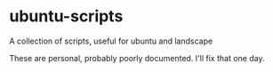# ubuntu-scripts
A collection of scripts, useful for ubuntu and landscape

These are personal, probably poorly documented.
I'll fix that one day.